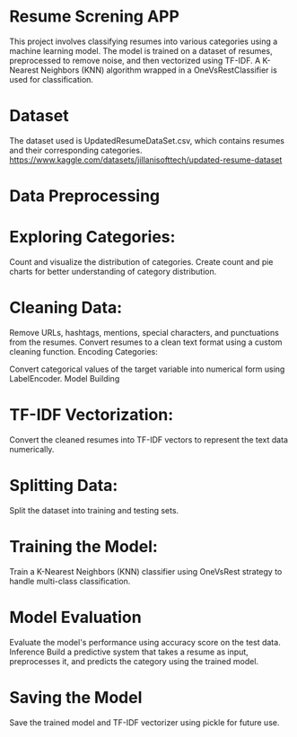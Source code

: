 # Resume Screning APP

This project involves classifying resumes into various categories using a machine learning model. The model is trained on a dataset of resumes, preprocessed to remove noise, and then vectorized using TF-IDF. A K-Nearest Neighbors (KNN) algorithm wrapped in a OneVsRestClassifier is used for classification.

# Dataset
The dataset used is UpdatedResumeDataSet.csv, which contains resumes and their corresponding categories.
https://www.kaggle.com/datasets/jillanisofttech/updated-resume-dataset

# Data Preprocessing
# Exploring Categories:

Count and visualize the distribution of categories.
Create count and pie charts for better understanding of category distribution.
# Cleaning Data:

Remove URLs, hashtags, mentions, special characters, and punctuations from the resumes.
Convert resumes to a clean text format using a custom cleaning function.
Encoding Categories:

Convert categorical values of the target variable into numerical form using LabelEncoder.
Model Building
# TF-IDF Vectorization:

Convert the cleaned resumes into TF-IDF vectors to represent the text data numerically.
# Splitting Data:

Split the dataset into training and testing sets.
# Training the Model:

Train a K-Nearest Neighbors (KNN) classifier using OneVsRest strategy to handle multi-class classification.

# Model Evaluation
Evaluate the model's performance using accuracy score on the test data.
Inference
Build a predictive system that takes a resume as input, preprocesses it, and predicts the category using the trained model.

# Saving the Model
Save the trained model and TF-IDF vectorizer using pickle for future use.